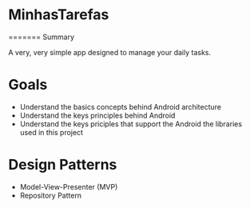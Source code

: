 # MinhasTarefas

=======
Summary

A very, very simple app designed to manage your daily tasks.


Goals
======

- Understand the basics concepts behind Android architecture
- Understand the keys principles behind Android
- Understand the keys priciples that support the Android the libraries used in this project

Design Patterns
=======

- Model-View-Presenter (MVP)
- Repository Pattern
